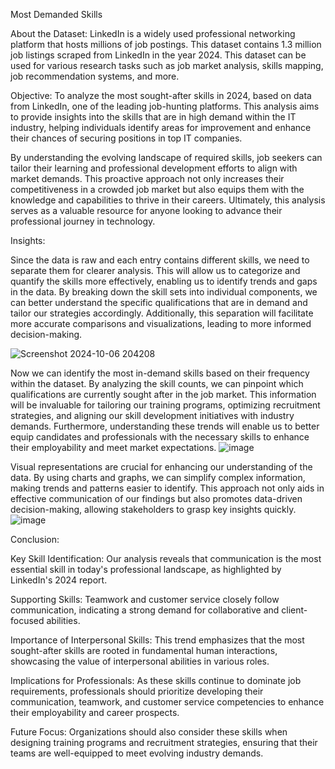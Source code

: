 Most Demanded Skills

About the Dataset:
LinkedIn is a widely used professional networking platform that hosts millions of job postings. This dataset contains 1.3 million job listings scraped from LinkedIn in the year 2024.
This dataset can be used for various research tasks such as job market analysis, skills mapping, job recommendation systems, and more.

Objective:
To analyze the most sought-after skills in 2024, based on data from LinkedIn, one of the leading job-hunting platforms. 
This analysis aims to provide insights into the skills that are in high demand within the IT industry, helping individuals identify areas for improvement and enhance their chances of securing positions in top IT companies.

By understanding the evolving landscape of required skills, job seekers can tailor their learning and professional development efforts to align with market demands. 
This proactive approach not only increases their competitiveness in a crowded job market but also equips them with the knowledge and capabilities to thrive in their careers.
Ultimately, this analysis serves as a valuable resource for anyone looking to advance their professional journey in technology.

Insights:

Since the data is raw and each entry contains different skills, we need to separate them for clearer analysis. This will allow us to categorize and quantify the skills more effectively,
enabling us to identify trends and gaps in the data. By breaking down the skill sets into individual components,
we can better understand the specific qualifications that are in demand and tailor our strategies accordingly. 
Additionally, this separation will facilitate more accurate comparisons and visualizations, leading to more informed decision-making.

![Screenshot 2024-10-06 204208](https://github.com/user-attachments/assets/3053270b-ed04-4147-980e-a4249702392b)

Now we can identify the most in-demand skills based on their frequency within the dataset. By analyzing the skill counts, we can pinpoint which qualifications are currently sought after in the job market. 
This information will be invaluable for tailoring our training programs, optimizing recruitment strategies, and aligning our skill development initiatives with industry demands.
Furthermore, understanding these trends will enable us to better equip candidates and professionals with the necessary skills to enhance their employability and meet market expectations.
![image](https://github.com/user-attachments/assets/32fa4aaf-4be4-4348-9be4-95bd587181c5)

Visual representations are crucial for enhancing our understanding of the data. 
By using charts and graphs, we can simplify complex information, making trends and patterns easier to identify. 
This approach not only aids in effective communication of our findings but also promotes data-driven decision-making, allowing stakeholders to grasp key insights quickly.
![image](https://github.com/user-attachments/assets/1469cf3b-f378-4322-9621-d84e53592459)

Conclusion:

Key Skill Identification: Our analysis reveals that communication is the most essential skill in today's professional landscape, as highlighted by LinkedIn's 2024 report.

Supporting Skills: Teamwork and customer service closely follow communication, indicating a strong demand for collaborative and client-focused abilities.

Importance of Interpersonal Skills: This trend emphasizes that the most sought-after skills are rooted in fundamental human interactions, showcasing the value of interpersonal abilities in various roles.

Implications for Professionals: As these skills continue to dominate job requirements, professionals should prioritize developing their communication, teamwork, and customer service competencies to enhance their employability and career prospects.

Future Focus: Organizations should also consider these skills when designing training programs and recruitment strategies, ensuring that their teams are well-equipped to meet evolving industry demands.


